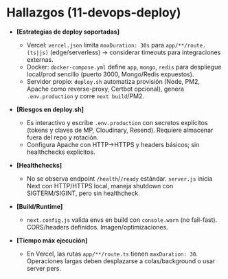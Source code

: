# Hallazgos (11-devops-deploy)

- **[Estrategias de deploy soportadas]**
  - Vercel: `vercel.json` limita `maxDuration: 30s` para `app/**/route.(ts|js)` (edge/serverless) → considerar timeouts para integraciones externas.
  - Docker: `docker-compose.yml` define `app`, `mongo`, `redis` para despliegue local/prod sencillo (puerto 3000, Mongo/Redis expuestos).
  - Servidor propio: `deploy.sh` automatiza provisión (Node, PM2, Apache como reverse-proxy, Certbot opcional), genera `.env.production` y corre `next build`/PM2.

- **[Riesgos en deploy.sh]**
  - Es interactivo y escribe `.env.production` con secretos explícitos (tokens y claves de MP, Cloudinary, Resend). Requiere almacenar fuera del repo y rotación.
  - Configura Apache con HTTP→HTTPS y headers básicos; sin healthchecks explícitos.

- **[Healthchecks]**
  - No se observa endpoint `/health`/`/ready` estándar. `server.js` inicia Next con HTTP/HTTPS local, maneja shutdown con SIGTERM/SIGINT, pero sin healthcheck.

- **[Build/Runtime]**
  - `next.config.js` valida envs en build con `console.warn` (no fail-fast). CORS/headers definidos. Imagen/optimizaciones.

- **[Tiempo máx ejecución]**
  - En Vercel, las rutas `app/**/route.ts` tienen `maxDuration: 30`. Operaciones largas deben desplazarse a colas/background o usar server pers.
